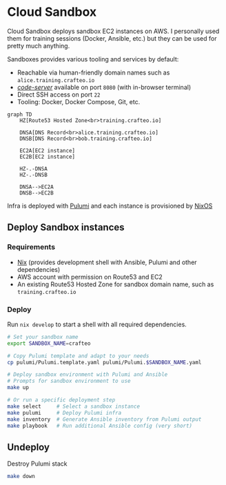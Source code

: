 # Cloud Sandbox

Cloud Sandbox deploys sandbox EC2 instances on AWS. I personally used them for training sessions (Docker, Ansible, etc.) but they can be used for pretty much anything. 

Sandboxes provides various tooling and services by default:
  - Reachable via human-friendly domain names such as `alice.training.crafteo.io`
  - [_code-server_](https://coder.com/docs/code-server/latest) available on port `8080` (with in-browser terminal)
  - Direct SSH access on port `22`
  - Tooling: Docker, Docker Compose, Git, etc.

```mermaid
graph TD
    HZ[Route53 Hosted Zone<br>training.crafteo.io]
    
    DNSA[DNS Record<br>alice.training.crafteo.io]
    DNSB[DNS Record<br>bob.training.crafteo.io]
    
    EC2A[EC2 instance]
    EC2B[EC2 instance]

    HZ-.-DNSA
    HZ-.-DNSB

    DNSA-->EC2A
    DNSB-->EC2B
```

Infra is deployed with [Pulumi](https://www.pulumi.com/) and each instance is provisioned by [NixOS](https://nixos.org/)

## Deploy Sandbox instances

### Requirements

- [Nix](https://nixos.org/) (provides development shell with Ansible, Pulumi and other dependencies)
- AWS account with permission on Route53 and EC2
- An existing Route53 Hosted Zone for sandbox domain name, such as `training.crafteo.io`

### Deploy

Run `nix develop` to start a shell with all required dependencies. 

```sh
# Set your sandbox name
export SANDBOX_NAME=crafteo

# Copy Pulumi template and adapt to your needs
cp pulumi/Pulumi.template.yaml pulumi/Pulumi.$SANDBOX_NAME.yaml

# Deploy sandbox environment with Pulumi and Ansible
# Prompts for sandbox environment to use
make up

# Or run a specific deployment step
make select     # Select a sandbox instance
make pulumi     # Deploy Pulumi infra
make inventory  # Generate Ansible inventory from Pulumi output
make playbook   # Run additional Ansible config (very short)
```

## Undeploy

Destroy Pulumi stack

```sh
make down
```